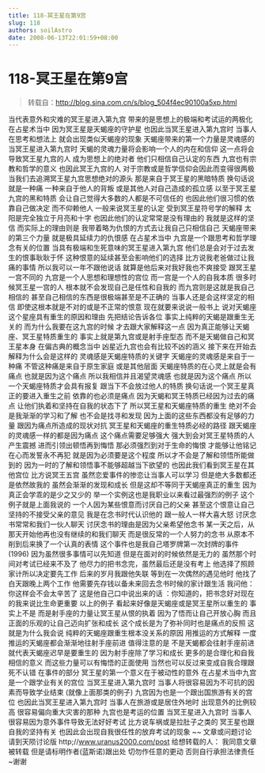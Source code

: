 ```yaml
---
title: 118-冥王星在第9宫
slug: 118
authors: soilAstro
date: 2008-06-13T22:01:59+08:00
---
```

# 118-冥王星在第9宫

> 转载自：http://blog.sina.com.cn/s/blog_504f4ec90100a5xp.html

当代表意外和灾难的冥王星进入第九宫
带来的是思想上的极端和考试运的两极化
在占星术当中
因为冥王星是天蝎座的守护星
也因此当冥王星进入第九宫时
当事人在思考和想法上
就会出现类似天蝎座的现象
天蝎座带来的第一个力量是灵魂感的
当冥王星进入第九宫时
天蝎的灵魂力量将会影响一个人的内在和信仰
这一点将会导致冥王星九宫的人
成为思想上的绝对者
他们只相信自己认定的东西
九宫也有宗教和哲学的意义
也因此冥王九宫的人
对于宗教或是哲学信仰会因此而变得很两极
当我们去追溯冥王星九宫思想绝对的源头
那是来自于冥王星的黑暗特质
换句话说就是一种痛
一种来自于他人的背叛
或是其他人对自己造成的孤立感
以至于冥王星九宫的黑和特质
会让自己觉得大多数的人都是不可信任的
也因此他们很习惯的依靠自己做决定
而不仰赖他人
一般来说冥王星的认定
受到冥王星符号学的解释
太阳是完全独立于月亮和十字
也因此他们的认定常常是没有理由的
我就是这样的坚信
而实际上的理由则是
我带着略为仇恨的方式去让我自己只相信自己
天蝎座带来的第三个力量
就是极具延续力的仇恨感
在占星术当中
九宫是一个跟思考和哲学理念有关的位置
当具有极端和生死意味的冥王星进入第九宫
他们总是会对于过去发生的恨事耿耿于怀
这种恨意的延续甚至会影响他们的选择
比方说我老爸做过让我痛的事情
所以我可以一年不跟他说话
就算是他后来对我好我也不爽接受
跟冥王星一宫不同的
九宫是一个人思想和理想性的宫位
而一宫是一个人的自我本质
很多时候冥王星一宫的人
根本就不会发现自己是任性和自我的
而九宫则是这就是我自己相信的
甚至自己相信的东西是很极端甚至是不正确的
当事人还是会这样坚定的相信
即使这根本就是不对的或是不正常的恨意
现在就要来说说一般书上
说对天蝎座这个星座具有重生的原因和理由
先把结论告诉各位
事实上纯粹的天蝎是跟重生无关的
而为什么我要在这九宫的时候
才去跟大家解释这一点
因为真正能够让天蝎座、冥王星特质重生的
事实上就是第九宫或是射手座型态
而不是天蝎做自己和冥王星本身
在偏古典的概念当中
凶星近九宫也会有比较不凶的涵义
接下来在开始去解释为什么会是这样的
灵魂感是天蝎座特质的关键字
天蝎座的灵魂感是来自于一种痛
不管这种痛是来自于原生家庭
或是其他层面
天蝎座特质的在心灵上就是会有痛点
也就是因为这个痛点
所以我相信并且渴望灵魂感
也就是因为这个痛点
所以一个天蝎座特质才会具有报复
跟当下不会放过他人的特质
换句话说一个冥王星真正的要进入重生之前
依靠的也必须是痛点
因为天蝎和冥王特质已经因为过去的痛点
让他们执着和坚持在自我的状态下了
所以冥王星和天蝎座特质的重生
绝对不会是我渐渐的学习和了解
也不会是找寻和发现
因为上面的这些东西都没有足够的力量
跟因为痛点所造成的现状对抗
冥王星和天蝎座的重生特质必经的路径
跟天蝎座的灵魂感一样的都是因为痛点
这个痛点需要足够强大
强大到会对冥王星特质的人产生震撼
进而引领出顿悟再到悔悟
那必须强烈到对于生命的悔恨
才能够让他铭记在心而发誓永不再犯
就是因为必须要是这个程度
所以才不会是了解和领悟所能做到的
因为一时的了解和领悟事不能够超越当下欲望的
也因此我们看到冥王星在其他宫位
比方说冥王五宫
虽然恋爱事件的惨恋让当事人可以学习
但是绝大多数都还是依然故我的
虽然会渐渐的发现和成长
但是这却不等同于天蝎座真正的重生
因为真正会学乖的是少之又少的
举一个实例这也是我职业以来看过最强烈的例子
这个例子就是上面我说的
一个人因为某些恨意而讨厌自己的父亲
甚至这个恨意让自己坚持的不接受父亲的意见
我是在念书时代认识他的
跟一般人一样大喜大怒
讨厌念书常常和我们一伙人聊天
讨厌念书的理由是因为父亲希望他念书
某一天之后，从那天开始他再也没有继续的和我们聊天
而是很反常的一个人努力的念书
从原本不削到后来换了一个认真的表情
这个事件也是我自己塔罗牌第一次封牌的事件(1996)
因为虽然很多事情可以先知道
但是在面对的时候依然是无力的
虽然那个时间对考试已经来不及了
他尽力的把书念完，虽然最后还是没有考上
他选择了照顾家计所以决定要先工作
后来的岁月我跟他失联
等到在一次偶然的遇见他时
他找了白天跟晚上两个工作
他需要先存钱以备未来回去念书时候的家计跟生活
我问他：你这样会不会太辛苦了
这是他自己口中说出来的话
：你知道的，把书念好对现在的我来说比生命更重要
以上的例子
看起来好像是天蝎座或是冥王星所以重生的
事实上不是
而是射手座的力量让冥王星从恨的执着
因为了悟而让自己开放心胸
而且正面的乐观的让自己迈向扩张和成长
这个成长是为了弥补同时也是痛点的反照
这就是为什么我会说
纯粹的天蝎座跟重生根本没关系的原因
用推运的方式解释
一度推运的天蝎座都会渐渐地往射手座前进
值得注意的是
不是天蝎都会往射手座前进
就代表天蝎座迟早是要重生的
因为射手座除了学习和成长
更多的是合理化和自我相信的意义
而这些力量可以有悔悟的正面使用
当然也可以反过来变成自我合理跟死不认错
在事件的部分
冥王星的第一个意义在于被动性的意外
在占星术当中九宫是一个跟学业有关的宫位
当冥王星进入第九宫时
当事人将很容易因为不可抗的因素而导致学业结束
(就像上面那类的例子)
九宫因为也是一个跟出国旅游有关的宫位
也因此当冥王星进入第九宫时
当事人在旅游或是居住外地时
出现意外的比例较高
很容易偏向重大灾害的那种
九宫也是考运的位置
当冥王星进入九宫时
当事人很容易因为意外事件导致无法好好考试
比方说车祸或是拉肚子之类的
冥王星也跟自我的坚持有关
也因此会出现自我很任性的放弃考试的现象
~~
文章或问题讨论请到天陨讨论版
http;//www.uranus2000.com/post
给想转载的人：
我同意文章被转载
但是请标明作者(蓝斯诺)跟出处
切勿作任意的更动
否则自行承担法律责任~谢谢


  